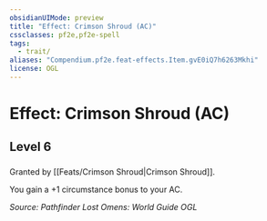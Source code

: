 ```yaml
---
obsidianUIMode: preview
title: "Effect: Crimson Shroud (AC)"
cssclasses: pf2e,pf2e-spell
tags:
  - trait/
aliases: "Compendium.pf2e.feat-effects.Item.gvE0iQ7h6263Mkhi"
license: OGL
---
```

# Effect: Crimson Shroud (AC)
## Level 6
### 






Granted by [[Feats/Crimson Shroud|Crimson Shroud]].

You gain a +1 circumstance bonus to your AC.

*Source: Pathfinder Lost Omens: World Guide*
*OGL*